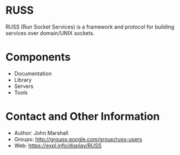 # RUSS

RUSS (Run Socket Services) is a framework and protocol for building
services over domain/UNIX sockets.

# Components

* Documentation
* Library
* Servers
* Tools

# Contact and Other Information

* Author: John Marshall
* Groups: http://groups.google.com/group/russ-users
* Web: https://expl.info/display/RUSS

